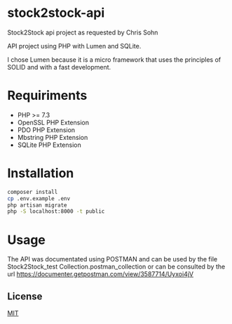 # stock2stock-api
 
Stock2Stock api project as requested by Chris Sohn

API project using PHP with Lumen and SQLite.

I chose Lumen because it is a micro framework that uses the principles of SOLID and with a fast development.

# Requiriments
- PHP >= 7.3
- OpenSSL PHP Extension
- PDO PHP Extension
- Mbstring PHP Extension
- SQLite PHP Extension

# Installation
```bash
composer install
cp .env.example .env
php artisan migrate
php -S localhost:8000 -t public
```
# Usage

The API was documentated using POSTMAN and can be used by the file
Stock2Stock_test Collection.postman_collection
or can be consulted by the url
https://documenter.getpostman.com/view/3587714/Uyxoi4jV

## License
[MIT](https://choosealicense.com/licenses/mit/)
